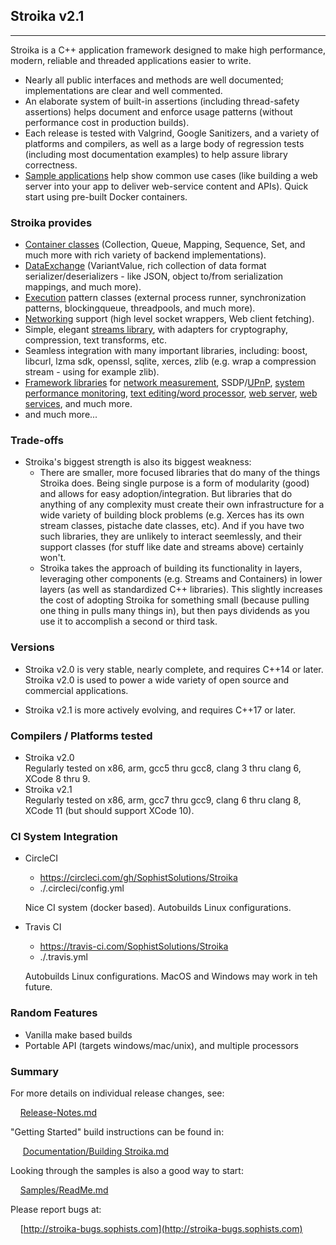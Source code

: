 ﻿## Stroika v2.1
----------

Stroika is a C++ application framework designed to make high performance,
modern, reliable and threaded applications easier to write.

* Nearly all public interfaces and methods are well documented; implementations are clear and well commented.
* An elaborate system of built-in assertions (including thread-safety assertions) helps document and enforce usage patterns (without performance cost in production builds).
* Each release is tested with Valgrind, Google Sanitizers, and a variety of platforms and compilers, as well as a large body of regression tests (including most documentation examples) to help assure library correctness.
* [Sample applications](Samples/ReadMe.md) help show common use cases (like building a web server into your app to deliver web-service content and APIs). Quick start using pre-built Docker containers.
  
### Stroika provides

* [Container classes](Library/Sources/Stroika/Foundation/Containers/ReadMe.md) (Collection, Queue, Mapping, Sequence, Set, and much more with rich variety of backend implementations).
* [DataExchange](Library/Sources/Stroika/Foundation/DataExchange/ReadMe.md) (VariantValue, rich collection of data format serializer/deserializers - like JSON, object to/from serialization  mappings, and much more).
* [Execution](Library/Sources/Stroika/Foundation/Execution/ReadMe.md) pattern classes (external process runner, synchronization patterns, blockingqueue, threadpools, and much more).
* [Networking](Library/Sources/Stroika/Foundation/IO/Network/ReadMe.md) support (high level socket wrappers, Web client fetching).
* Simple, elegant [streams library](Library/Sources/Stroika/Foundation/Streams/ReadMe.md), with adapters for cryptography, compression, text transforms, etc.
* Seamless integration with many important libraries, including: boost, libcurl, lzma sdk, openssl, sqlite, xerces, zlib (e.g. wrap a compression stream - using  for example zlib).
* [Framework libraries](Library/Sources/Stroika/Frameworks/ReadMe.md) for [network measurement](Library/Sources/Stroika/Frameworks/NetworkMonitor/ReadMe.md), SSDP/[UPnP](Library/Sources/Stroika/Frameworks/UPnP/ReadMe.md), [system performance monitoring](Library/Sources/Stroika/Frameworks/SystemPerformance/ReadMe.md), [text editing/word processor](Library/Sources/Stroika/Frameworks/Led/ReadMe.md),  [web server](Library/Sources/Stroika/Frameworks/WebServer/ReadMe.md), [web services](Library/Sources/Stroika/Frameworks/WebService/ReadMe.md),  and much more.
* and much more...

### Trade-offs

* Stroika's biggest strength is also its biggest weakness:
  * There are smaller, more focused libraries that do many of the things Stroika does. Being single purpose is a form of modularity (good) and allows for easy adoption/integration. But libraries that do anything of any complexity must create their own infrastructure for a wide variety of building block problems (e.g. Xerces has its own stream classes, pistache date classes, etc). And if you have two such libraries, they are unlikely to interact seemlessly, and their support classes (for stuff like date and streams above) certainly won't.
  * Stroika takes the approach of building its functionality in layers, leveraging other components (e.g. Streams and Containers) in lower layers (as well as standardized C++ libraries). This slightly increases the cost of adopting Stroika for something small (because pulling one thing in pulls many things in), but then pays dividends as you use it to accomplish a second or third task.
  
### Versions

* Stroika v2.0 is very stable, nearly complete, and requires C++14 or later. Stroika v2.0 is used to power a wide variety of open source and commercial applications.

* Stroika v2.1 is more actively evolving, and requires C++17 or later.

### Compilers / Platforms tested

* Stroika v2.0
    <br/>Regularly tested on x86, arm, gcc5 thru gcc8, clang 3 thru clang 6, XCode 8 thru 9.
* Stroika v2.1
    <br/>Regularly tested on x86, arm, gcc7 thru gcc9, clang 6 thru clang 8, XCode 11 (but should support XCode 10).

### CI System Integration

* CircleCI

  * <https://circleci.com/gh/SophistSolutions/Stroika>
  * ./.circleci/config.yml

  Nice CI system (docker based). Autobuilds Linux configurations.

* Travis CI

  * <https://travis-ci.com/SophistSolutions/Stroika>
  * ./.travis.yml

  Autobuilds Linux configurations.
  MacOS and Windows may work in teh future.

### Random Features

* Vanilla make based builds
* Portable API (targets windows/mac/unix), and multiple processors

### Summary
  
  For more details on individual release changes, see:
  
  &nbsp;&nbsp;&nbsp;&nbsp;[Release-Notes.md](Release-Notes.md)

"Getting Started" build instructions can be found in:

  &nbsp;&nbsp;&nbsp;&nbsp; [Documentation/Building Stroika.md](Documentation/Building%20Stroika.md)

Looking through the samples is also a good way to start:

  &nbsp;&nbsp;&nbsp;&nbsp;[Samples/ReadMe.md](Samples/ReadMe.md)

Please report bugs at:

  &nbsp;&nbsp;&nbsp;&nbsp;[http://stroika-bugs.sophists.com](http://stroika-bugs.sophists.com)
